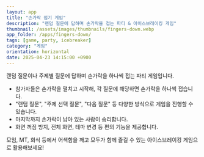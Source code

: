 ```yaml
---
layout: app
title: "손가락 접기 게임"
description: "랜덤 질문에 답하며 손가락을 접는 파티 & 아이스브레이킹 게임"
thumbnail: /assets/images/thumbnails/fingers-down.webp
app_folder: /apps/fingers-down/
tags: [game, party, icebreaker]
category: "게임"
orientation: horizontal
date: 2025-04-23 14:15:00 +0900
---
```


랜덤 질문이나 주제별 질문에 답하며 손가락을 하나씩 접는 파티 게임입니다.

- 참가자들은 손가락을 펼치고 시작해, 각 질문에 해당하면 손가락을 하나씩 접습니다.
- "랜덤 질문", "주제 선택 질문", "다음 질문" 등 다양한 방식으로 게임을 진행할 수 있습니다.
- 마지막까지 손가락이 남아 있는 사람이 승리합니다.
- 화면 꺼짐 방지, 전체 화면, 테마 변경 등 편의 기능을 제공합니다.

모임, MT, 회식 등에서 어색함을 깨고 모두가 함께 즐길 수 있는 아이스브레이킹 게임으로 활용해보세요!
